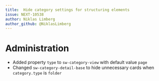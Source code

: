 ```yaml
---
title:  Hide category settings for structuring elements
issue: NEXT-10538
author: Niklas Limberg
author_github: @NiklasLimberg
---
```

# Administration
* Added property `type` to `sw-category-view` with default value `page`
* Changed `sw-category-detail-base` to hide unnecessary cards when `category.type` is `folder`
